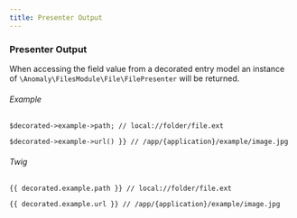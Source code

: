 ```yaml
---
title: Presenter Output 
---
```


### Presenter Output

When accessing the field value from a decorated entry model an instance of `\Anomaly\FilesModule\File\FilePresenter` will be returned.

###### Example

    $decorated->example->path; // local://folder/file.ext

    $decorated->example->url() }} // /app/{application}/example/image.jpg

###### Twig

    {{ decorated.example.path }} // local://folder/file.ext

    {{ decorated.example.url }} // /app/{application}/example/image.jpg